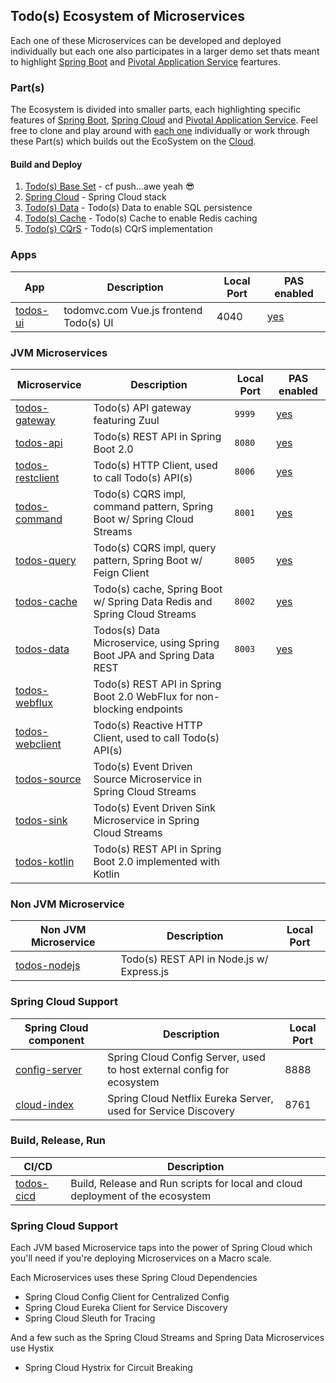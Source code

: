 ## Todo(s) Ecosystem of Microservices

Each one of these Microservices can be developed and deployed individually but each one also participates in a larger demo set thats meant to highlight [Spring Boot](https://spring.io/projects/spring-boot) and [Pivotal Application Service](https://pivotal.io/platform/pivotal-application-service) feartures.

### Part(s)

The Ecosystem is divided into smaller parts, each highlighting specific features of [Spring Boot](https://spring.io/projects/spring-boot), [Spring Cloud](https://projects.spring.io/spring-cloud/) and [Pivotal Application Service](https://pivotal.io/platform/pivotal-application-service).  Feel free to clone and play around with [each one](#apps) individually or work through these Part(s) which builds out the EcoSystem on the [Cloud](https://run.pivotal.io/).

#### Build and Deploy  


1. [Todo(s) Base Set](PART_1.md) - cf push...awe yeah :sunglasses:
2. [Spring Cloud](PART_2.md) - Spring Cloud stack
3. [Todo(s) Data](PART_3.md) - Todo(s) Data to enable SQL persistence
4. [Todo(s) Cache](PART_4.md) - Todo(s) Cache to enable Redis caching
5. [Todo(s) CQrS](PART_5.md) - Todo(s) CQrS implementation

### Apps

App | Description | Local Port | PAS enabled
------------ | ------------- | ------------- | -------------  
[todos-ui](https://github.com/corbtastik/todos-ui) | todomvc.com Vue.js frontend Todo(s) UI | 4040 | [yes](https://github.com/corbtastik/todos-ui#run-on-pas)

### JVM Microservices

Microservice | Description | Local Port | PAS enabled
------------ | ------------- | ------------- | -------------  
[todos-gateway](https://github.com/corbtastik/todos-gateway) | Todo(s) API gateway featuring Zuul | ``9999`` | [yes](https://github.com/corbtastik/todos-gateway#run-on-pas)
[todos-api](https://github.com/corbtastik/todos-api) | Todo(s) REST API in Spring Boot 2.0 | ``8080`` | [yes](https://github.com/corbtastik/todos-api#run-on-pas)  
[todos-restclient](https://github.com/corbtastik/todos-restclient) | Todo(s) HTTP Client, used to call Todo(s) API(s) | ``8006`` | [yes](https://github.com/corbtastik/todos-restclient#run-on-pas)  
[todos-command](https://github.com/corbtastik/todos-command) | Todo(s) CQRS impl, command pattern, Spring Boot w/ Spring Cloud Streams | ``8001`` | [yes](https://github.com/corbtastik/todos-command#run-on-pas)  
[todos-query](https://github.com/corbtastik/todos-query) | Todo(s) CQRS impl, query pattern, Spring Boot w/ Feign Client | ``8005`` |  [yes](https://github.com/corbtastik/todos-query#run-on-pas) 
[todos-cache](https://github.com/corbtastik/todos-cache) | Todo(s) cache, Spring Boot w/ Spring Data Redis and Spring Cloud Streams | ``8002``  | [yes](https://github.com/corbtastik/todos-cache#run-on-pas)
[todos-data](https://github.com/corbtastik/todos-data) | Todos(s) Data Microservice, using Spring Boot JPA and Spring Data REST | ``8003`` | [yes](https://github.com/corbtastik/todos-data#run-on-pas)
[todos-webflux](https://github.com/corbtastik/todos-data) | Todo(s) REST API in Spring Boot 2.0 WebFlux for non-blocking endpoints |
[todos-webclient](https://github.com/corbtastik/todos-webclient) | Todo(s) Reactive HTTP Client, used to call Todo(s) API(s) |  
[todos-source](https://github.com/corbtastik/todos-source) | Todo(s) Event Driven Source Microservice in Spring Cloud Streams |  
[todos-sink](https://github.com/corbtastik/todos-sink) | Todo(s) Event Driven Sink Microservice in Spring Cloud Streams |  
[todos-kotlin](https://github.com/corbtastik/todos-kotlin) | Todo(s) REST API in Spring Boot 2.0 implemented with Kotlin |  

### Non JVM Microservice

Non JVM Microservice | Description | Local Port
------------ | ------------- | -------------
[todos-nodejs](https://github.com/corbtastik/todos-nodejs) | Todo(s) REST API in Node.js w/ Express.js | 

### Spring Cloud Support

Spring Cloud component | Description | Local Port
------------ | ------------- | -------------
[config-server](https://github.com/corbtastik/config-server) | Spring Cloud Config Server, used to host external config for ecosystem | 8888
[cloud-index](https://github.com/corbtastik/cloud-index) | Spring Cloud Netflix Eureka Server, used for Service Discovery | 8761

### Build, Release, Run

CI/CD | Description
------------ | -------------
[todos-cicd](https://github.com/corbtastik/todos-cicd) | Build, Release and Run scripts for local and cloud deployment of the ecosystem

### Spring Cloud Support

Each JVM based Microservice taps into the power of Spring Cloud which you'll need if you're deploying Microservices on a Macro scale.

Each Microservices uses these Spring Cloud Dependencies

* Spring Cloud Config Client for Centralized Config
* Spring Cloud Eureka Client for Service Discovery
* Spring Cloud Sleuth for Tracing

And a few such as the Spring Cloud Streams and Spring Data Microservices use Hystix

* Spring Cloud Hystrix for Circuit Breaking
